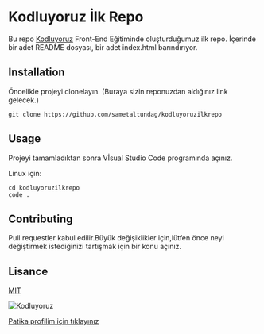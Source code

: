 # Kodluyoruz İlk Repo

Bu repo [Kodluyoruz](https://kodluoruz.org) Front-End Eğitiminde oluşturduğumuz ilk repo. İçerinde bir adet README dosyası, bir adet index.html barındırıyor.

## Installation

Öncelikle projeyi clonelayın. (Buraya sizin reponuzdan aldığınız link gelecek.)
```
git clone https://github.com/sametaltundag/kodluyoruzilkrepo
```
## Usage
Projeyi tamamladıktan sonra Vİsual Studio Code programında açınız.

Linux için:
```
cd kodluyoruzilkrepo
code .
```

## Contributing

Pull requestler kabul edilir.Büyük değişiklikler için,lütfen önce neyi değiştirmek istediğinizi tartışmak için bir konu açınız.

## Lisance

[MIT](https://opensource.org/license/mit/)

![Kodluyoruz](https://kodluyoruz.org/wp-content/uploads/2022/05/kodluyoruz_yatay_slogan-300x35.png)

[Patika profilim için tıklayınız](https://app.patika.dev/bugratem)